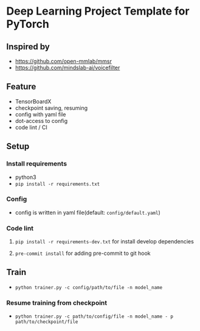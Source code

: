 # Deep Learning Project Template for PyTorch

## Inspired by

- https://github.com/open-mmlab/mmsr
- https://github.com/mindslab-ai/voicefilter

## Feature

- TensorBoardX
- checkpoint saving, resuming
- config with yaml file
- dot-access to config
- code lint / CI

## Setup

### Install requirements

- python3
- `pip install -r requirements.txt`

### Config

- config is written in yaml file(default: `config/default.yaml`)

### Code lint

1. `pip install -r requirements-dev.txt` for install develop dependencies

1. `pre-commit install` for adding pre-commit to git hook

## Train

- `python trainer.py -c config/path/to/file -n model_name`

### Resume training from checkpoint

- `python trainer.py -c path/to/config/file -n model_name - p path/to/checkpoint/file`
